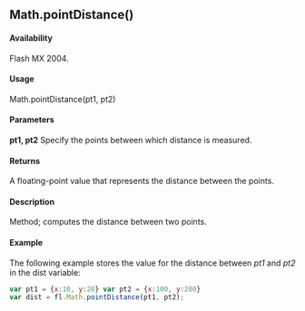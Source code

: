 ## Math.pointDistance()

#### Availability

Flash MX 2004.

#### Usage

Math.pointDistance(pt1, pt2)

#### Parameters

**pt1, pt2** Specify the points between which distance is measured.

#### Returns

A floating-point value that represents the distance between the points.

#### Description

Method; computes the distance between two points.

#### Example


The following example stores the value for the distance between *pt1* and *pt2* in the dist variable:
```javascript
var pt1 = {x:10, y:20} var pt2 = {x:100, y:200}
var dist = fl.Math.pointDistance(pt1, pt2);

```